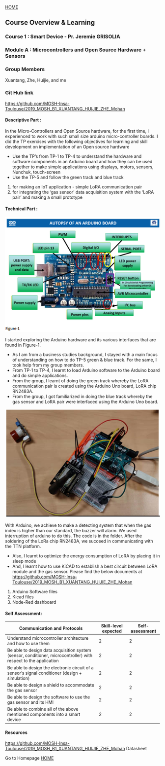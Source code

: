 
[HOME](./index.md)

## Course Overview & Learning 

### Course 1 : Smart Device - Pr. Jeremie GRISOLIA
### Module A : Microcontrollers and Open Source Hardware + Sensors

### Group Members
Xuantang, Zhe, Huijie, and me
### Git Hub link
https://github.com/MOSH-Insa-Toulouse/2019_MOSH_B1_XUANTANG_HUIJIE_ZHE_Mohan


#### Descriptive Part :
In the Micro-Controllers and Open Source hardware, for the first time, I experienced to work with such small size arduino micro-controller boards. I did the TP exercises with the following objectives for learning and skill development on implementation of an Open source hardware 
- Use the TP’s from TP-1 to TP-4 to understand the hardware and software components in an Arduino board and how they can be used together to make simple applications using displays, motors, sensors, Nunchuk, touch-screen
- Use the TP-5 and follow the green track and blue track 
1. for making an IoT application - simple LoRA communication pair
2. for integrating the ‘gas sensor’ data acquisition system with the ‘LoRA pair’ and making a small prototype

#### Technical Part : 

<p align="center">
<img src="./assets/course1/1_technical_part_1.PNG" class="inline"/>
</p>

I started exploring the Arduino hardware and its various interfaces that are found in Figure-1. 

- As I am from a business studies background, I stayed with a main focus of understanding on how to do TP-5 green & blue track. For the same, I took help from my group members. 
- From TP-1 to TP-4, I learnt to load Arduino software to the Arduino board and do simple applications. 
- From the group, I learnt of doing the green track whereby the LoRA communication pair is created using the Arduino Uno board, LoRA chip RN2483A.
- From the group, I got familiarized in doing the blue track whereby the gas sensor and LoRA pair were interfaced using the Arduino Uno board. 

<p align="center">
<img src="./assets/course1/1_technical_part_2.PNG" class="inline"/>
</p>

With Arduino, we achieve to make a detecting system that when the gas index is higher than our standard, the buzzer will alarm. We used interruption of arduino to do this. The code is in the folder. After the soldering of the LoRa chip RN2483A, we succeed in communicating with the TTN platform.
- Also, I learnt to optimize the energy consumption of LoRA by placing it in sleep mode
- And, I learnt how to use KiCAD to establish a best circuit between LoRA module and the gas sensor. 
Please find the below documents at https://github.com/MOSH-Insa-Toulouse/2019_MOSH_B1_XUANTANG_HUIJIE_ZHE_Mohan
1. Arduino Software files
2. Kicad files
3. Node-Red dashboard


#### Self Assessment:

|Communication and Protocols|Skill-level expected|Self-assessment|
|---------------|--------------|---------------|
|Understand microcontroller architecture and how to use them|2|2|
|Be able to design data acquisition system (sensor, conditioner, microcontroller) with respect to the application|2|2|
|Be able to design the electronic circuit of a sensor’s signal conditioner (design + simulation)|2|2|
|Be able to design a shield to accommodate the gas sensor|2|2|
|Be able to design the software to use the gas sensor and its HMI|2|2|
|Be able to combine all of the above mentioned components into a smart device|2|2|

#### Resources
https://github.com/MOSH-Insa-Toulouse/2019_MOSH_B1_XUANTANG_HUIJIE_ZHE_Mohan
Datasheet


Go to Homepage [HOME](./index.md)
